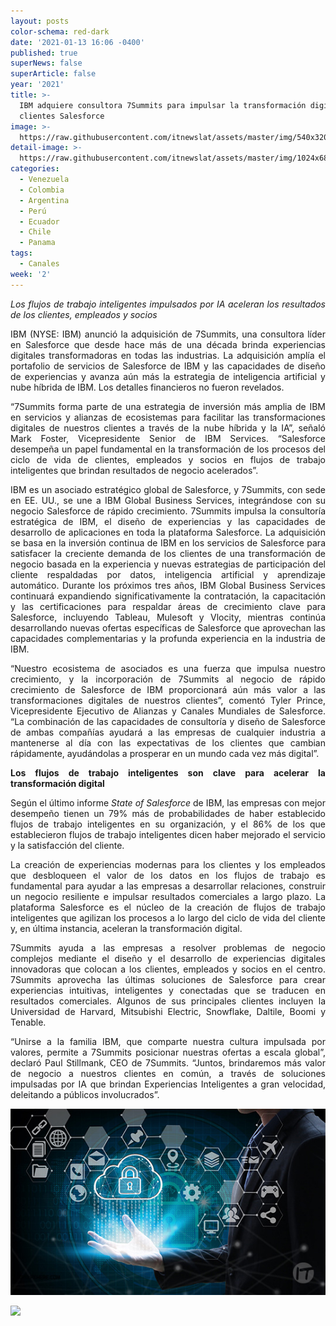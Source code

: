 ```yaml
---
layout: posts
color-schema: red-dark
date: '2021-01-13 16:06 -0400'
published: true
superNews: false
superArticle: false
year: '2021'
title: >-
  IBM adquiere consultora 7Summits para impulsar la transformación digital para
  clientes Salesforce
image: >-
  https://raw.githubusercontent.com/itnewslat/assets/master/img/540x320/IBM-Cloud-Pak-p.jpg
detail-image: >-
  https://raw.githubusercontent.com/itnewslat/assets/master/img/1024x680/IBM-Cloud-Pak-g.jpg
categories:
  - Venezuela
  - Colombia
  - Argentina
  - Perú
  - Ecuador
  - Chile
  - Panama
tags:
  - Canales
week: '2'
---
```

<p style="text-align: justify;"><em>Los flujos de trabajo inteligentes impulsados </em><em>​​</em><em>por IA aceleran los resultados de los clientes, empleados y socios</em></p>
<p style="text-align: justify;">IBM (NYSE: IBM) anunció la adquisición de 7Summits, una consultora líder en Salesforce que desde hace más de una década brinda experiencias digitales transformadoras en todas las industrias. La adquisición amplía el portafolio de servicios de Salesforce de IBM y las capacidades de diseño de experiencias y avanza aún más la estrategia de inteligencia artificial y nube híbrida de IBM. Los detalles financieros no fueron revelados.</p>
<p style="text-align: justify;">“7Summits forma parte de una estrategia de inversión más amplia de IBM en servicios y alianzas de ecosistemas para facilitar las transformaciones digitales de nuestros clientes a través de la nube híbrida y la IA”, señaló Mark Foster, Vicepresidente Senior de IBM Services. “Salesforce desempeña un papel fundamental en la transformación de los procesos del ciclo de vida de clientes, empleados y socios en flujos de trabajo inteligentes que brindan resultados de negocio acelerados”.</p>
<p style="text-align: justify;">IBM es un asociado estratégico global de Salesforce, y 7Summits, con sede en EE. UU., se une a IBM Global Business Services, integrándose con su negocio Salesforce de rápido crecimiento. 7Summits impulsa la consultoría estratégica de IBM, el diseño de experiencias y las capacidades de desarrollo de aplicaciones en toda la plataforma Salesforce. La adquisición se basa en la inversión continua de IBM en los servicios de Salesforce para satisfacer la creciente demanda de los clientes de una transformación de negocio basada en la experiencia y nuevas estrategias de participación del cliente respaldadas por datos, inteligencia artificial y aprendizaje automático. Durante los próximos tres años, IBM Global Business Services continuará expandiendo significativamente la contratación, la capacitación y las certificaciones para respaldar áreas de crecimiento clave para Salesforce, incluyendo Tableau, Mulesoft y Vlocity, mientras continúa desarrollando nuevas ofertas específicas de Salesforce que aprovechan las capacidades complementarias y la profunda experiencia en la industria de IBM.</p>
<p style="text-align: justify;">“Nuestro ecosistema de asociados es una fuerza que impulsa nuestro crecimiento, y la incorporación de 7Summits al negocio de rápido crecimiento de Salesforce de IBM proporcionará aún más valor a las transformaciones digitales de nuestros clientes”, comentó Tyler Prince, Vicepresidente Ejecutivo de Alianzas y Canales Mundiales de Salesforce. “La combinación de las capacidades de consultoría y diseño de Salesforce de ambas compañías ayudará a las empresas de cualquier industria a mantenerse al día con las expectativas de los clientes que cambian rápidamente, ayudándolas a prosperar en un mundo cada vez más digital”.</p>
<p style="text-align: justify;"><strong>Los flujos de trabajo inteligentes son clave para acelerar la transformación digital</strong></p>
<p style="text-align: justify;">Según el último informe <em>State of Salesforce</em> de IBM, las empresas con mejor desempeño tienen un 79% más de probabilidades de haber establecido flujos de trabajo inteligentes en su organización, y el 86% de los que establecieron flujos de trabajo inteligentes dicen haber mejorado el servicio y la satisfacción del cliente.</p>
<p style="text-align: justify;">La creación de experiencias modernas para los clientes y los empleados que desbloqueen el valor de los datos en los flujos de trabajo es fundamental para ayudar a las empresas a desarrollar relaciones, construir un negocio resiliente e impulsar resultados comerciales a largo plazo. La plataforma Salesforce es el núcleo de la creación de flujos de trabajo inteligentes que agilizan los procesos a lo largo del ciclo de vida del cliente y, en última instancia, aceleran la transformación digital.</p>
<p style="text-align: justify;">7Summits ayuda a las empresas a resolver problemas de negocio complejos mediante el diseño y el desarrollo de experiencias digitales innovadoras que colocan a los clientes, empleados y socios en el centro. 7Summits aprovecha las últimas soluciones de Salesforce para crear experiencias intuitivas, inteligentes y conectadas que se traducen en resultados comerciales. Algunos de sus principales clientes incluyen la Universidad de Harvard, Mitsubishi Electric, Snowflake, Daltile, Boomi y Tenable.</p>
<p style="text-align: justify;">“Unirse a la familia IBM, que comparte nuestra cultura impulsada por valores, permite a 7Summits posicionar nuestras ofertas a escala global”, declaró Paul Stillmank, CEO de 7Summits. “Juntos, brindaremos más valor de negocio a nuestros clientes en común, a través de soluciones impulsadas por IA que brindan Experiencias Inteligentes a gran velocidad, deleitando a públicos involucrados”.</p>

![](https://raw.githubusercontent.com/itnewslat/assets/master/img/540x320/IBM-Cloud-Pak-p.jpg)

<img src="https://tracker.metricool.com/c3po.jpg?hash=56f88a41e39ab42c063cc51676587a04"/>